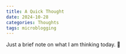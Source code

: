 ```yaml
---
title: A Quick Thought
date: 2024-10-28
categories: Thoughts
tags: microblogging
---
```

Just a brief note on what I am thinking today. 📝
